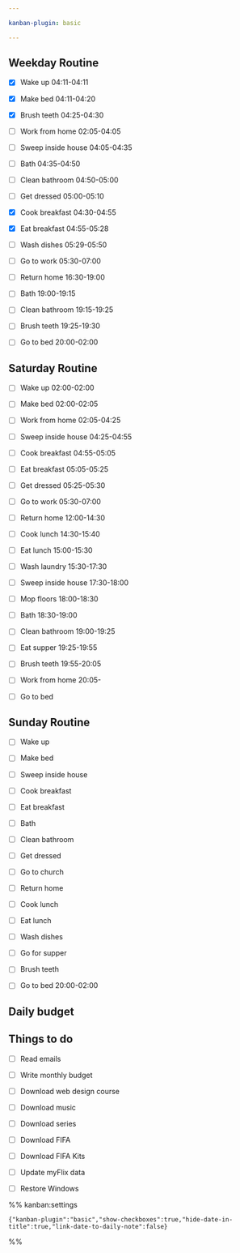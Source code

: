 ```yaml
---

kanban-plugin: basic

---
```


## Weekday Routine

- [x] Wake up 04:11-04:11
- [x] Make bed 04:11-04:20
- [x] Brush teeth 04:25-04:30
- [ ] Work from home 02:05-04:05
- [ ] Sweep inside house 04:05-04:35
- [ ] Bath 04:35-04:50
- [ ] Clean bathroom 04:50-05:00
- [ ] Get dressed 05:00-05:10
- [x] Cook breakfast 04:30-04:55
- [x] Eat breakfast 04:55-05:28
- [ ] Wash dishes 05:29-05:50
- [ ] Go to work 05:30-07:00
- [ ] Return home 16:30-19:00
- [ ] Bath 19:00-19:15
- [ ] Clean bathroom 19:15-19:25
- [ ] Brush teeth 19:25-19:30
- [ ] Go to bed 20:00-02:00


## Saturday Routine

- [ ] Wake up 02:00-02:00
- [ ] Make bed 02:00-02:05
- [ ] Work from home 02:05-04:25
- [ ] Sweep inside house 04:25-04:55
- [ ] Cook breakfast 04:55-05:05
- [ ] Eat breakfast 05:05-05:25
- [ ] Get dressed 05:25-05:30
- [ ] Go to work 05:30-07:00
- [ ] Return home 12:00-14:30
- [ ] Cook lunch 14:30-15:40
- [ ] Eat lunch 15:00-15:30
- [ ] Wash laundry 15:30-17:30
- [ ] Sweep inside house 17:30-18:00
- [ ] Mop floors 18:00-18:30
- [ ] Bath 18:30-19:00
- [ ] Clean bathroom 19:00-19:25
- [ ] Eat supper 19:25-19:55
- [ ] Brush teeth 19:55-20:05
- [ ] Work from home 20:05-
- [ ] Go to bed


## Sunday Routine

- [ ] Wake up
- [ ] Make bed
- [ ] Sweep inside house
- [ ] Cook breakfast
- [ ] Eat breakfast
- [ ] Bath
- [ ] Clean bathroom
- [ ] Get dressed
- [ ] Go to church
- [ ] Return home
- [ ] Cook lunch
- [ ] Eat lunch
- [ ] Wash dishes
- [ ] Go for supper
- [ ] Brush teeth
- [ ] Go to bed 20:00-02:00


## Daily budget



## Things to do

- [ ] Read emails
- [ ] Write monthly budget
- [ ] Download web design course
- [ ] Download music
- [ ] Download series
- [ ] Download FIFA
- [ ] Download FIFA Kits
- [ ] Update myFlix data
- [ ] Restore Windows




%% kanban:settings
```
{"kanban-plugin":"basic","show-checkboxes":true,"hide-date-in-title":true,"link-date-to-daily-note":false}
```
%%
